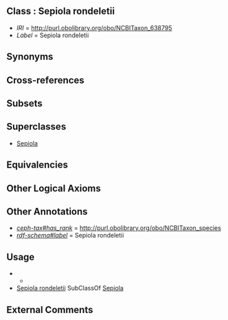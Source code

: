 
## Class : Sepiola rondeletii

 * *IRI* = http://purl.obolibrary.org/obo/NCBITaxon_638795
 * *Label* = Sepiola rondeletii

## Synonyms


## Cross-references


## Subsets


## Superclasses

 * [Sepiola](../../NCBITaxon/36/NCBITaxon_34536.md)

## Equivalencies


## Other Logical Axioms


## Other Annotations

 * *[ceph-tax#has_rank](../../ceph-tax#has/nk/ceph-tax#has_rank.md)* = http://purl.obolibrary.org/obo/NCBITaxon_species
 * *[rdf-schema#label](../../el/rdf-schema#label.md)* = Sepiola rondeletii

## Usage

 * -
 * [Sepiola rondeletii](../../NCBITaxon/95/NCBITaxon_638795.md) SubClassOf [Sepiola](../../NCBITaxon/36/NCBITaxon_34536.md)

## External Comments

